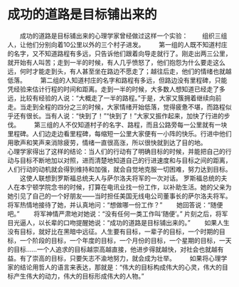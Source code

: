 # 成功的道路是目标铺出来的
　　成功的道路是目标铺出来的心理学家曾经做过这样一个实验：  　　组织三组人，让他们分别向着10公里以外的三个村子进发。  　　第一组的人既不知道村庄的名字，又不知道路程有多远，只告诉他们跟着向导走就行了。刚走出两三公里，就开始有人叫苦；走到一半的时候，有人几乎愤怒了，他们抱怨为什么要走这么远，何时才能走到头，有人甚至坐在路边不愿走了；越往后走，他们的情绪也就越低落。  　　第二组的人知道村庄的名字和路程有多远，但路边没有里程碑，只能凭经验来估计行程的时间和距离。走到一半的时候，大多数人想知道已经走了多远，比较有经验的人说：“大概走了一半的路程。”于是，大家又簇拥着继续向前走。当走到全程的四分之三的时候，大家情绪开始低落，觉得疲惫不堪，而路程似乎还有很长。当有人说：“快到了！”“快到了！”大家又振作起来，加快了行进的步伐。  　　第三组的人不仅知道村子的名字、路程，而且公路旁每一公里就有一块里程碑。人们边走边看里程碑，每缩短一公里大家便有一小阵的快乐。行进中他们用歌声和笑声来消除疲劳，情绪一直很高涨，所以很快就到达了目的地。　　  　　心理学家得出了这样的结论：当人们的行动有了明确目标的时候，并能把自己的行动与目标不断地加以对照，进而清楚地知道自己的行进速度和与目标之间的距离，人们行动的动机就会得到维持和加强，就会自觉地克服一切困难，努力达到目标。  　　这使人联想到罗斯福总统夫人与萨尔洛夫将军的一次对话。  罗斯福总统的夫人在本宁顿学院念书的时候，打算在电讯业找一份工作，以补助生活。她的父亲为她引见了自己的一个好朋友——当时担任美国无线电公司董事长的萨尔洛夫将军。  将军热情地接待了她，并认真地问：“想做哪一份工作？”  　　她回答说：“随便吧。”  　　将军神情严肃地对她说：“没有任何一类工作叫‘随便’。”  片刻之后，将军目光逼人，以长辈的口吻提醒她说：“成功的道路是目标铺出来的。”  　　如果人生没有目标，就好比在黑暗中远征。人生要有目标，一辈子的目标，一个时期的目标，一个阶段的目标，一个年度的目标，一个月份的目标，一个星期的目标，一天的目标……一个人追求的目标越崇高越直接，他进步得就越快，对社会也就越有益。有了崇高的目标，只要矢志不渝地努力，就会成为壮举。  　　如果将心理学家的结论用哲人的语言来表达，那就是：“伟大的目标构成伟大的心灵，伟大的目标产生伟大的动力，伟大的目标形成伟大的人物。”
  